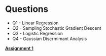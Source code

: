 # Questions 
* Q1 - Linear Regression 
* Q2 - Sampling Stochastic Gradient Descent 
* Q3 - Logistic Regression 
* Q4 - Gaussian Discrmimant Analysis 

**[Assignment 1](https://www.cse.iitd.ac.in/~parags/teaching/col774/assignments/ass1/ass1.pdf)**
